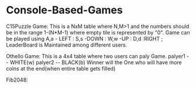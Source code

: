 # Console-Based-Games
C15Puzzle Game:
  This is a NxM  table where N,M>1 and the numbers should be in the range 1-(N*M-1) where empty tile is represented by "0".
  Game can be played using A,a - LEFT : S,s -DOWN : W,w -UP : D,d :RIGHT ;  
  LeaderBoard is Maintained among different users.

Othello Game:
  This is a 4x4 table where two users can paly Game.
  palyer1 -- WHITE(w)
  palyer2 -- BLACK(b)
  Winner will the One who will have more coins at the end(when entire table gets filled)
  
Fib2048:
    
